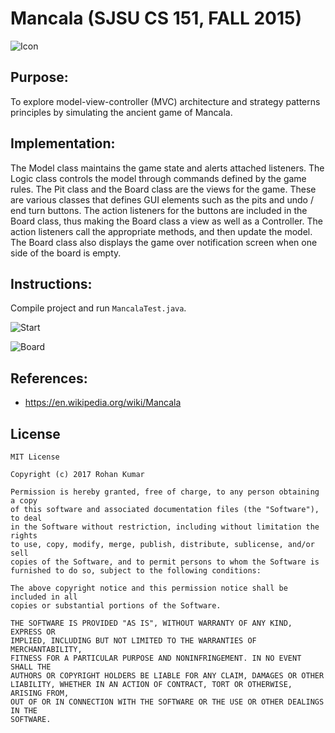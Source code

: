 # Mancala (SJSU CS 151, FALL 2015)

![Icon](https://i.imgur.com/YVhyc9m.jpg)

## Purpose:
To explore model-view-controller (MVC) architecture and strategy patterns principles by simulating the ancient game of Mancala.

## Implementation:
The Model class maintains the game state and alerts attached listeners. The Logic class controls the model through commands defined by the game rules. The Pit class and the Board class are the views for the game. These are various classes that defines GUI elements such as the pits and undo / end turn buttons. The action listeners for the buttons are included in the Board class, thus making the Board class a view as well as a Controller. The action listeners call the appropriate methods, and then update the model. The Board class also displays the game over notification screen when one side of the board is empty.

## Instructions:
Compile project and run ```MancalaTest.java```.

![Start](https://i.imgur.com/x4G4AY2.png)

![Board](https://i.imgur.com/i9RManw.png)

## References:
* https://en.wikipedia.org/wiki/Mancala

## License
```
MIT License

Copyright (c) 2017 Rohan Kumar

Permission is hereby granted, free of charge, to any person obtaining a copy
of this software and associated documentation files (the "Software"), to deal
in the Software without restriction, including without limitation the rights
to use, copy, modify, merge, publish, distribute, sublicense, and/or sell
copies of the Software, and to permit persons to whom the Software is
furnished to do so, subject to the following conditions:

The above copyright notice and this permission notice shall be included in all
copies or substantial portions of the Software.

THE SOFTWARE IS PROVIDED "AS IS", WITHOUT WARRANTY OF ANY KIND, EXPRESS OR
IMPLIED, INCLUDING BUT NOT LIMITED TO THE WARRANTIES OF MERCHANTABILITY,
FITNESS FOR A PARTICULAR PURPOSE AND NONINFRINGEMENT. IN NO EVENT SHALL THE
AUTHORS OR COPYRIGHT HOLDERS BE LIABLE FOR ANY CLAIM, DAMAGES OR OTHER
LIABILITY, WHETHER IN AN ACTION OF CONTRACT, TORT OR OTHERWISE, ARISING FROM,
OUT OF OR IN CONNECTION WITH THE SOFTWARE OR THE USE OR OTHER DEALINGS IN THE
SOFTWARE.
```

